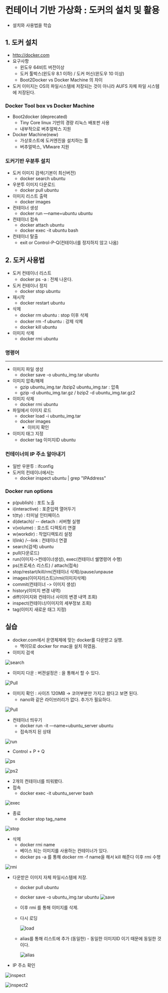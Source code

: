 # 컨테이너 기반 가상화 : 도커의 설치 및 활용

- 설치와 사용법을 학습

## 1. 도커 설치

- http://docker.com 
- 요구사항
  - 윈도우 64비트 버전이상
  - 도커 툴박스(윈도우 8.1 이하) / 도커 머신(윈도우 10 이상)
  - Boot2Docker vs Docker Machine 의 차이
- 도커 이미지는 OS의 파일시스템에 저장되는 것이 아니라 AUFS 자체 파일 시스템에 저장된다.

### Docker Tool box vs Docker Machine 

- Boot2docker (deprecated)
  - Tiny Core linux 기반의 경량 리눅스 배포판 사용
  - 내부적으로 버추얼박스 지원
- Docker Machine(new)
  - 가상호스트에 도커엔진을 설치하는 툴
  - 버추얼박스, VMware 지원

### 도커기반 우분투 설치

- 도커 이미지 검색(기본이 최신버전)
  - docker search ubuntu
- 우분투 이미지 다운로드
  - docker pull ubuntu
- 이미지 리스트 출력
  - docker images
- 컨테이너 생성
  - docker run —name=ubuntu ubuntu
- 컨테이너 접속
  - docker attach ubuntu
  - docker exec -it ubuntu bash
- 컨테이너 탈출
  - exit or Control-P-Q(컨테이너를 정지하지 않고 나옴)



## 2. 도커 사용법

- 도커 컨테이너 리스트
  - docker ps -a : 전체 나온다.
- 도커 컨테이너 정지 
  - docker stop ubuntu
- 재시작
  -  docker restart ubuntu
- 삭제
  - docker rm ubuntu : stop 이후 삭제 
  - docker rm -f ubuntu : 강제 삭제
  - docker kill ubuntu 
- 이미지 삭제
  - docker rmi ubuntu



### 명령어

---

- 이미지 파일 생성
  - docker save -o ubuntu_img.tar ubuntu
- 이미지 압축/해제
  - gzip ubuntu_img.tar /bzip2 ubuntu_img.tar : 압축
  - gzip -d ubuntu_img.tar.gz / bzip2 -d ubuntu_img.tar.gz2
- 이미지 삭제 
  - docker rmi ubuntu
- 파일에서 이미지 로드
  - docker load -i ubuntu_img.tar
  - docker images
    - 이미지 확인
- 이미지 태그 지정
  - docker tag 이미지ID ubuntu



### 컨테이너의 IP 주소 알아내기

- 일반 우분투 : ifconfig
- 도커의 컨테이너에서는 
  - docker inspect ubuntu | grep "IPAddress"



### Docker run options

- p(publish) : 포트 노출
- i(interactive) : 포준입력 열어두기
- t(tty) : 터미널 인터페이스
- d(detach)/ -- detach : 서버형 실행
- v(volume) : 호스트 디렉토리 연결
- w(workdir) : 작업디렉토리 설정
- l(link) /--link : 컨테이너 연결
- search(검색) ubuntu
- pull(다운로드) 
- run(이미지->컨테이너생성), exec(컨테이너 쉘명령어 수행)
- ps(프로세스 리스트) / attach(접속)
- stop/restart/kill/rm(컨테이너 삭제)/pause/unpause
- images(이미지리스트)/rmi(이미지삭제)
- commit(컨테이너 -> 이미지 생성)
- history(이미지 변경 내역)
- diff(이미지와 컨테이너 사이의 변경 내역 조회)
- inspect(컨테이너/이미지의 세부정보 조회)
- tag(이미지 새로운 태그 지정)




## 실습

- docker.com에서 운영체제에 맞는 docker를 다운받고 실행.
  - 맥이므로 docker for mac을 설치 하였음.
- 이미지 검색

![search](./image/ch6/1.png)

- 이미지 다운 : 버젼설정은 : 을 통해서 할 수 있다.

![Pull](./image/ch6/2.png)

- 이미지 확인 : 사이즈 120MB -> 코어부분만 가지고 왔다고 보면 된다. 
  - nano와 같은 라이브러리가 없다. 추가가 필요하다.

![Pull](./image/ch6/3.png)

- 컨테이너 띄우기 
  - docker run -it —name=ubuntu_server ubuntu
  - 접속까지 된 상태

![run](./image/ch6/4.png)

- Control + P + Q

![ps](./image/ch6/5.png)

![ps2](./image/ch6/6.png)

- 2개의 컨테이너를 띄워봤다.
- 접속 
  - docker exec -it ubuntu_server bash

![exec](./image/ch6/7.png)



- 종료 
  - docker stop tag_name

![stop](./image/ch6/8.png)

- 삭제 
  - docker rmi name
  - 베이스 되는 이미지를 사용하는 컨테이너가 있다.
  - docker ps -a 를 통해 docker rm -f name을 해서 kill 해준다 이후 rmi 수행

![rmi](./image/ch6/9.png)

- 다운받은 이미지 자체 파일시스템에 저장.

  - docker pull ubuntu

  - docker save -o ubuntu_img.tar ubuntu
    ![save](./image/ch6/10.png)

  - 이후 rmi 를 통해 이미지를 삭제.

  - 다시 로딩 

    ![load](./image/ch6/11.png)

  - alias를 통해 리스트에 추가 (동일한) - 동일한 이미지ID 이기 때문에 동일한 것이다.

    ![alias](./image/ch6/12.png)

- IP 주소 확인

![inspect](./image/ch6/13.png)

![inspect2](./image/ch6/14.png)







